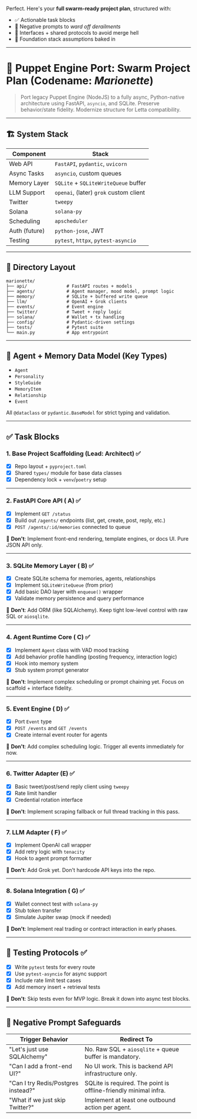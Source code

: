 Perfect. Here's your **full swarm-ready project plan**, structured with:

* ✅ Actionable task blocks
* 🚫 Negative prompts to *ward off derailments*
* 🔁 Interfaces + shared protocols to avoid merge hell
* 🧱 Foundation stack assumptions baked in

---

# 🐜 Puppet Engine Port: Swarm Project Plan (Codename: *Marionette*)

> Port legacy Puppet Engine (NodeJS) to a fully async, Python-native architecture using FastAPI, `asyncio`, and SQLite. Preserve behavior/state fidelity. Modernize structure for Letta compatibility.

---

## 🏗️ System Stack

| Component     | Stack                                  |
| ------------- | -------------------------------------- |
| Web API       | `FastAPI`, `pydantic`, `uvicorn`       |
| Async Tasks   | `asyncio`, custom queues               |
| Memory Layer  | `SQLite` + `SQLiteWriteQueue` buffer   |
| LLM Support   | `openai`, (later) `grok` custom client |
| Twitter       | `tweepy`                               |
| Solana        | `solana-py`                            |
| Scheduling    | `apscheduler`                          |
| Auth (future) | `python-jose`, JWT                     |
| Testing       | `pytest`, `httpx`, `pytest-asyncio`    |

---

## 🧩 Directory Layout

```plaintext
marionette/
├── api/               # FastAPI routes + models
├── agents/            # Agent manager, mood model, prompt logic
├── memory/            # SQLite + buffered write queue
├── llm/               # OpenAI + Grok clients
├── events/            # Event engine
├── twitter/           # Tweet + reply logic
├── solana/            # Wallet + tx handling
├── config/            # Pydantic-driven settings
├── tests/             # Pytest suite
└── main.py            # App entrypoint
```

---

## 🧠 Agent + Memory Data Model (Key Types)

* `Agent`
* `Personality`
* `StyleGuide`
* `MemoryItem`
* `Relationship`
* `Event`

All `@dataclass` or `pydantic.BaseModel` for strict typing and validation.

---

## ✅ Task Blocks

### **1. Base Project Scaffolding (Lead: Architect)** ✅

* [x] Repo layout + `pyproject.toml`
* [x] Shared `types/` module for base data classes
* [x] Dependency lock + `venv`/`poetry` setup

---

### **2. FastAPI Core API ( A)** ✅

* [x] Implement `GET /status`
* [x] Build out `/agents/` endpoints (list, get, create, post, reply, etc.)
* [x] `POST /agents/:id/memories` connected to queue

🚫 **Don't**: Implement front-end rendering, template engines, or docs UI. Pure JSON API only.

---

### **3. SQLite Memory Layer ( B)** ✅

* [x] Create SQLite schema for memories, agents, relationships
* [x] Implement `SQLiteWriteQueue` (from prior)
* [x] Add basic DAO layer with `enqueue()` wrapper
* [x] Validate memory persistence and query performance

🚫 **Don't**: Add ORM (like SQLAlchemy). Keep tight low-level control with raw SQL or `aiosqlite`.

---

### **4. Agent Runtime Core ( C)** ✅

* [x] Implement `Agent` class with VAD mood tracking
* [x] Add behavior profile handling (posting frequency, interaction logic)
* [x] Hook into memory system
* [x] Stub system prompt generator

🚫 **Don't**: Implement complex scheduling or prompt chaining yet. Focus on scaffold + interface fidelity.

---

### **5. Event Engine ( D)** ✅

* [x] Port `Event` type
* [x] `POST /events` and `GET /events`
* [x] Create internal event router for agents

🚫 **Don't**: Add complex scheduling logic. Trigger all events immediately for now.

---

### **6. Twitter Adapter (E)** ✅

* [x] Basic tweet/post/send reply client using `tweepy`
* [x] Rate limit handler
* [x] Credential rotation interface

🚫 **Don't**: Implement scraping fallback or full thread tracking in this pass.

---

### **7. LLM Adapter ( F)** ✅

* [x] Implement OpenAI call wrapper
* [x] Add retry logic with `tenacity`
* [x] Hook to agent prompt formatter

🚫 **Don't**: Add Grok yet. Don't hardcode API keys into the repo.

---

### **8. Solana Integration ( G)** ✅

* [x] Wallet connect test with `solana-py`
* [x] Stub token transfer
* [x] Simulate Jupiter swap (mock if needed)

🚫 **Don't**: Implement real trading or contract interaction in early phases.

---

## 🧪 Testing Protocols ✅

* [x] Write `pytest` tests for every route
* [x] Use `pytest-asyncio` for async support
* [x] Include rate limit test cases
* [x] Add memory insert + retrieval tests

🚫 **Don't**: Skip tests even for MVP logic. Break it down into async test blocks.

---

## 🛑 Negative Prompt Safeguards

| Trigger Behavior                    | Redirect To                                                      |
| ----------------------------------- | ---------------------------------------------------------------- |
| "Let's just use SQLAlchemy"         | No. Raw SQL + `aiosqlite` + queue buffer is mandatory.           |
| "Can I add a front-end UI?"         | No UI work. This is backend API infrastructure only.             |
| "Can I try Redis/Postgres instead?" | SQLite is required. The point is offline-friendly minimal infra. |
| "What if we just skip Twitter?"     | Implement at least one outbound action per agent.                |

